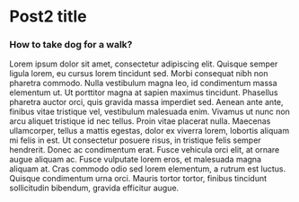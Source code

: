 # Post2 title
### How to take dog for a walk? 

Lorem ipsum dolor sit amet, consectetur adipiscing elit. Quisque semper ligula lorem, eu cursus lorem tincidunt sed. Morbi consequat nibh non pharetra commodo. 
Nulla vestibulum magna leo, id condimentum massa elementum ut. Ut porttitor magna at sapien maximus tincidunt. Phasellus pharetra auctor orci, quis gravida massa 
imperdiet sed. Aenean ante ante, finibus vitae tristique vel, vestibulum malesuada enim. Vivamus ut nunc non arcu aliquet tristique id nec tellus. Proin vitae placerat nulla. 
Maecenas ullamcorper, tellus a mattis egestas, dolor ex viverra lorem, lobortis aliquam mi felis in est. Ut consectetur posuere risus, in tristique felis semper hendrerit. 
Donec ac condimentum erat. Fusce vehicula orci elit, at ornare augue aliquam ac. Fusce vulputate lorem eros, et malesuada magna aliquam at. Cras commodo odio sed lorem elementum, 
a rutrum est luctus. Quisque condimentum urna orci. Mauris tortor tortor, finibus tincidunt sollicitudin bibendum, gravida efficitur augue.
